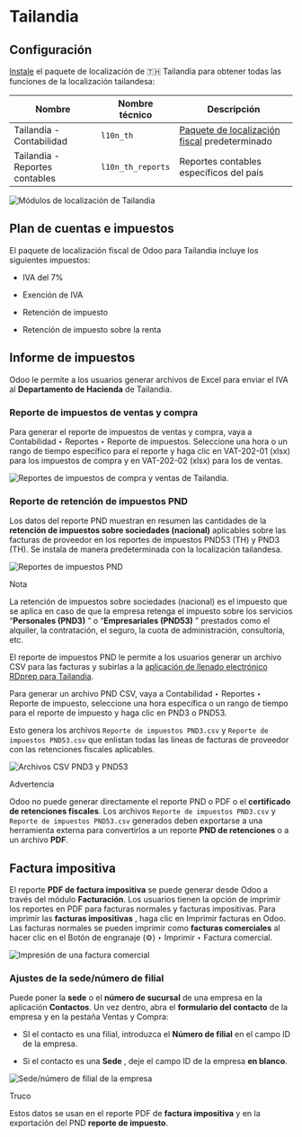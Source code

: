 # Tailandia

## Configuración

[Instale](../../general/apps_modules.html#general-install) el paquete de
localización de 🇹🇭 Tailandia para obtener todas las funciones de la
localización tailandesa:

Nombre | Nombre técnico | Descripción  
---|---|---  
Tailandia - Contabilidad | `l10n_th` | [Paquete de localización fiscal](../fiscal_localizations.html#fiscal-localizations-packages) predeterminado  
Tailandia - Reportes contables | `l10n_th_reports` | Reportes contables específicos del país  
![Módulos de localización de Tailandia](../../../_images/modules2.png)

## Plan de cuentas e impuestos

El paquete de localización fiscal de Odoo para Tailandia incluye los
siguientes impuestos:

  * IVA del 7%

  * Exención de IVA

  * Retención de impuesto

  * Retención de impuesto sobre la renta

## Informe de impuestos

Odoo le permite a los usuarios generar archivos de Excel para enviar el IVA al
**Departamento de Hacienda** de Tailandia.

### Reporte de impuestos de ventas y compra

Para generar el reporte de impuestos de ventas y compra, vaya a Contabilidad ‣
Reportes ‣ Reporte de impuestos. Seleccione una hora o un rango de tiempo
específico para el reporte y haga clic en VAT-202-01 (xlsx) para los impuestos
de compra y en VAT-202-02 (xlsx) para los de ventas.

![Reportes de impuestos de compra y ventas de Tailandia.
](../../../_images/tax-report.png)

### Reporte de retención de impuestos PND

Los datos del reporte PND muestran en resumen las cantidades de la **retención
de impuestos sobre sociedades (nacional)** aplicables sobre las facturas de
proveedor en los reportes de impuestos PND53 (TH) y PND3 (TH). Se instala de
manera predeterminada con la localización tailandesa.

![Reportes de impuestos PND ](../../../_images/pnd-report.png)

Nota

La retención de impuestos sobre sociedades (nacional) es el impuesto que se
aplica en caso de que la empresa retenga el impuesto sobre los servicios
“**Personales (PND3)** ” o “**Empresariales (PND53)** ” prestados como el
alquiler, la contratación, el seguro, la cuota de administración, consultoría,
etc.

El reporte de impuestos PND le permite a los usuarios generar un archivo CSV
para las facturas y subirlas a la [aplicación de llenado electrónico RDprep
para Tailandia](https://efiling.rd.go.th/rd-cms/).

Para generar un archivo PND CSV, vaya a Contabilidad ‣ Reportes ‣ Reporte de
impuesto, seleccione una hora específica o un rango de tiempo para el reporte
de impuesto y haga clic en PND3 o PND53.

Esto genera los archivos `Reporte de impuestos PND3.csv` y `Reporte de
impuestos PND53.csv` que enlistan todas las líneas de facturas de proveedor
con las retenciones fiscales aplicables.

![Archivos CSV PND3 y PND53](../../../_images/pnd3-pnd53.png)

Advertencia

Odoo no puede generar directamente el reporte PND o PDF o el **certificado de
retenciones fiscales**. Los archivos `Reporte de impuestos PND3.csv` y
`Reporte de impuestos PND53.csv` generados deben exportarse a una herramienta
externa para convertirlos a un reporte **PND de retenciones** o a un archivo
**PDF**.

## Factura impositiva

El reporte **PDF de factura impositiva** se puede generar desde Odoo a través
del módulo **Facturación**. Los usuarios tienen la opción de imprimir los
reportes en PDF para facturas normales y facturas impositivas. Para imprimir
las **facturas impositivas** , haga clic en Imprimir facturas en Odoo. Las
facturas normales se pueden imprimir como **facturas comerciales** al hacer
clic en el Botón de engranaje (⚙️) ‣ Imprimir ‣ Factura comercial.

![Impresión de una factura comercial ](../../../_images/tax-invoice.png)

### Ajustes de la sede/número de filial

Puede poner la **sede** o el **número de sucursal** de una empresa en la
aplicación **Contactos**. Un vez dentro, abra el **formulario del contacto**
de la empresa y en la pestaña Ventas y Compra:

  * SI el contacto es una filial, introduzca el **Número de filial** en el campo ID de la empresa.

  * Si el contacto es una **Sede** , deje el campo ID de la empresa **en blanco**.

![Sede/número de filial de la empresa](../../../_images/contact.png)

Truco

Estos datos se usan en el reporte PDF de **factura impositiva** y en la
exportación del PND **reporte de impuesto**.

